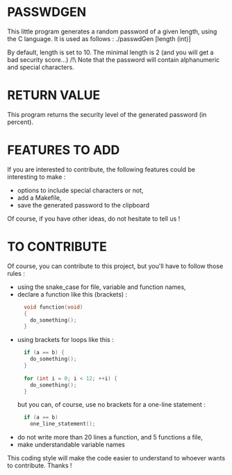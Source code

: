 # PASSWDGEN
This little program generates a random password of a given length, using the C language. It is used as follows :
  ./passwdGen [length (int)]

By default, length is set to 10. The minimal length is 2 (and you will get a bad security score...)
/!\ Note that the password will contain alphanumeric and special characters.

# RETURN VALUE
This program returns the security level of the generated password (in percent).

# FEATURES TO ADD
If you are interested to contribute, the following features could be interesting to make :
- options to include special characters or not,
- add a Makefile,
- save the generated password to the clipboard

Of course, if you have other ideas, do not hesitate to tell us !

# TO CONTRIBUTE
Of course, you can contribute to this project, but you'll have to follow those rules :
- using the snake_case for file, variable and function names,
- declare a function like this (brackets) : 
  ```c
    void function(void)
    {
      do_something();
    }
  ```
- using brackets for loops like this : 
  ```c
    if (a == b) {
      do_something();
    }
    
    for (int i = 0; i < 12; ++i) {
      do_something();
    }
  ```
  but you can, of course, use no brackets for a one-line statement :
  ```c
    if (a == b)
      one_line_statement();
  ```
- do not write more than 20 lines a function, and 5 functions a file,
- make understandable variable names

This coding style will make the code easier to understand to whoever wants to contribute. Thanks !
